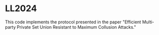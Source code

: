 # LL2024
This code implements the protocol presented in the paper "Efficient Multi-party Private Set Union Resistant to Maximum Collusion Attacks."
